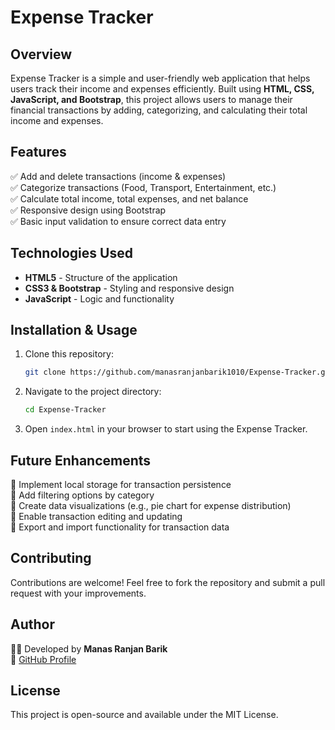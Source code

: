 # Expense Tracker

## Overview

Expense Tracker is a simple and user-friendly web application that helps users track their income and expenses efficiently. Built using **HTML, CSS, JavaScript, and Bootstrap**, this project allows users to manage their financial transactions by adding, categorizing, and calculating their total income and expenses.

## Features

✅ Add and delete transactions (income & expenses)\
✅ Categorize transactions (Food, Transport, Entertainment, etc.)\
✅ Calculate total income, total expenses, and net balance\
✅ Responsive design using Bootstrap\
✅ Basic input validation to ensure correct data entry

## Technologies Used

- **HTML5** - Structure of the application
- **CSS3 & Bootstrap** - Styling and responsive design
- **JavaScript** - Logic and functionality

## Installation & Usage

1. Clone this repository:
   ```bash
   git clone https://github.com/manasranjanbarik1010/Expense-Tracker.git
   ```
2. Navigate to the project directory:
   ```bash
   cd Expense-Tracker
   ```
3. Open `index.html` in your browser to start using the Expense Tracker.

## Future Enhancements

🚀 Implement local storage for transaction persistence\
🚀 Add filtering options by category\
🚀 Create data visualizations (e.g., pie chart for expense distribution)\
🚀 Enable transaction editing and updating\
🚀 Export and import functionality for transaction data

## Contributing

Contributions are welcome! Feel free to fork the repository and submit a pull request with your improvements.

## Author

👨‍💻 Developed by **Manas Ranjan Barik**  
🔗 [GitHub Profile](https://github.com/manasranjanbarik1010)

## License

This project is open-source and available under the MIT License.

